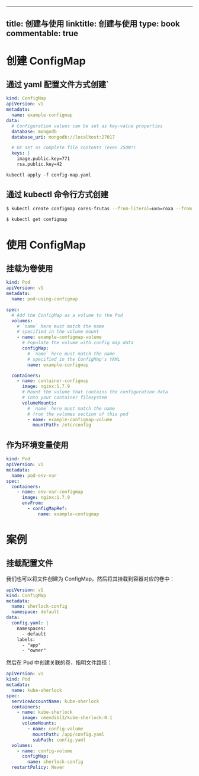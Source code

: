 
---
title: 创建与使用
linktitle: 创建与使用
type: book
commentable: true
---

# 创建 ConfigMap

## 通过 yaml 配置文件方式创建`

```yml
kind: ConfigMap
apiVersion: v1
metadata:
  name: example-configmap
data:
  # Configuration values can be set as key-value properties
  database: mongodb
  database_uri: mongodb://localhost:27017

  # Or set as complete file contents (even JSON!)
  keys: |
    image.public.key=771 
    rsa.public.key=42
```

`kubectl apply -f config-map.yaml`

## 通过 kubectl 命令行方式创建

```sh
$ kubectl create configmap cores-frutas --from-literal=uva=roxa --from-file=predileta --from-file=frutas/

$ kubectl get configmap
```

# 使用 ConfigMap

## 挂载为卷使用

```yml
kind: Pod
apiVersion: v1
metadata:
  name: pod-using-configmap

spec:
  # Add the ConfigMap as a volume to the Pod
  volumes:
    # `name` here must match the name
    # specified in the volume mount
    - name: example-configmap-volume
      # Populate the volume with config map data
      configMap:
        # `name` here must match the name
        # specified in the ConfigMap's YAML
        name: example-configmap

  containers:
    - name: container-configmap
      image: nginx:1.7.9
      # Mount the volume that contains the configuration data
      # into your container filesystem
      volumeMounts:
        # `name` here must match the name
        # from the volumes section of this pod
        - name: example-configmap-volume
          mountPath: /etc/config
```

## 作为环境变量使用

```yml
kind: Pod
apiVersion: v1
metadata:
  name: pod-env-var
spec:
  containers:
    - name: env-var-configmap
      image: nginx:1.7.9
      envFrom:
        - configMapRef:
            name: example-configmap
```

# 案例

## 挂载配置文件

我们也可以将文件创建为 ConfigMap，然后将其挂载到容器对应的卷中：

```yml
apiVersion: v1
kind: ConfigMap
metadata:
  name: sherlock-config
  namespace: default
data:
  config.yaml: |
    namespaces:
      - default
    labels:
      - "app"
      - "owner"
```

然后在 Pod 中创建关联的卷，指明文件路径：

```yml
apiVersion: v1
kind: Pod
metadata:
  name: kube-sherlock
spec:
  serviceAccountName: kube-sherlock
  containers:
    - name: kube-sherlock
      image: cmendibl3/kube-sherlock:0.1
      volumeMounts:
        - name: config-volume
          mountPath: /app/config.yaml
          subPath: config.yaml
  volumes:
    - name: config-volume
      configMap:
        name: sherlock-config
  restartPolicy: Never
```

    